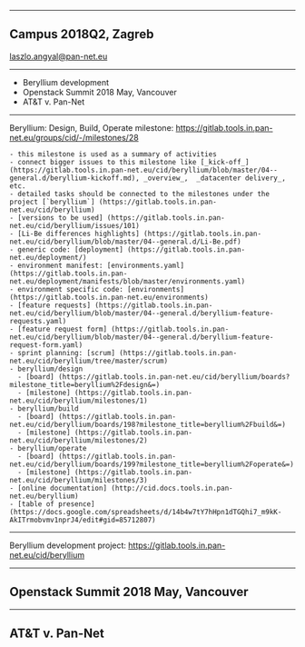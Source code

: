 
---
## Campus 2018Q2, Zagreb
laszlo.angyal@pan-net.eu

---
- Beryllium development
- Openstack Summit 2018 May, Vancouver
- AT&T v. Pan-Net

---
Beryllium: Design, Build, Operate
milestone: https://gitlab.tools.in.pan-net.eu/groups/cid/-/milestones/28
```
- this milestone is used as a summary of activities
- connect bigger issues to this milestone like [_kick-off_] (https://gitlab.tools.in.pan-net.eu/cid/beryllium/blob/master/04--general.d/beryllium-kickoff.md), _overview_,  _datacenter delivery_, etc.
- detailed tasks should be connected to the milestones under the project [`beryllium`] (https://gitlab.tools.in.pan-net.eu/cid/beryllium)
- [versions to be used] (https://gitlab.tools.in.pan-net.eu/cid/beryllium/issues/101)
- [Li-Be differences highlights] (https://gitlab.tools.in.pan-net.eu/cid/beryllium/blob/master/04--general.d/Li-Be.pdf)
- generic code: [deployment] (https://gitlab.tools.in.pan-net.eu/deployment/)
- environment manifest: [environments.yaml] (https://gitlab.tools.in.pan-net.eu/deployment/manifests/blob/master/environments.yaml)
- environment specific code: [environments] (https://gitlab.tools.in.pan-net.eu/environments)
- [feature requests] (https://gitlab.tools.in.pan-net.eu/cid/beryllium/blob/master/04--general.d/beryllium-feature-requests.yaml)
- [feature request form] (https://gitlab.tools.in.pan-net.eu/cid/beryllium/blob/master/04--general.d/beryllium-feature-request-form.yaml)
- sprint planning: [scrum] (https://gitlab.tools.in.pan-net.eu/cid/beryllium/tree/master/scrum)
- beryllium/design
  - [board] (https://gitlab.tools.in.pan-net.eu/cid/beryllium/boards?milestone_title=beryllium%2Fdesign&=)
  - [milestone] (https://gitlab.tools.in.pan-net.eu/cid/beryllium/milestones/1)
- beryllium/build
  - [board] (https://gitlab.tools.in.pan-net.eu/cid/beryllium/boards/198?milestone_title=beryllium%2Fbuild&=)
  - [milestone] (https://gitlab.tools.in.pan-net.eu/cid/beryllium/milestones/2)
- beryllium/operate
  - [board] (https://gitlab.tools.in.pan-net.eu/cid/beryllium/boards/199?milestone_title=beryllium%2Foperate&=)
  - [milestone] (https://gitlab.tools.in.pan-net.eu/cid/beryllium/milestones/3)
- [online documentation] (http://cid.docs.tools.in.pan-net.eu/beryllium)
- [table of presence] (https://docs.google.com/spreadsheets/d/14b4w7tY7hHpn1dTGQhi7_m9kK-AkITrmobvmv1nprJ4/edit#gid=85712807)
```

---
Beryllium development
project: https://gitlab.tools.in.pan-net.eu/cid/beryllium


---
## Openstack Summit 2018 May, Vancouver


---
## AT&T v. Pan-Net


